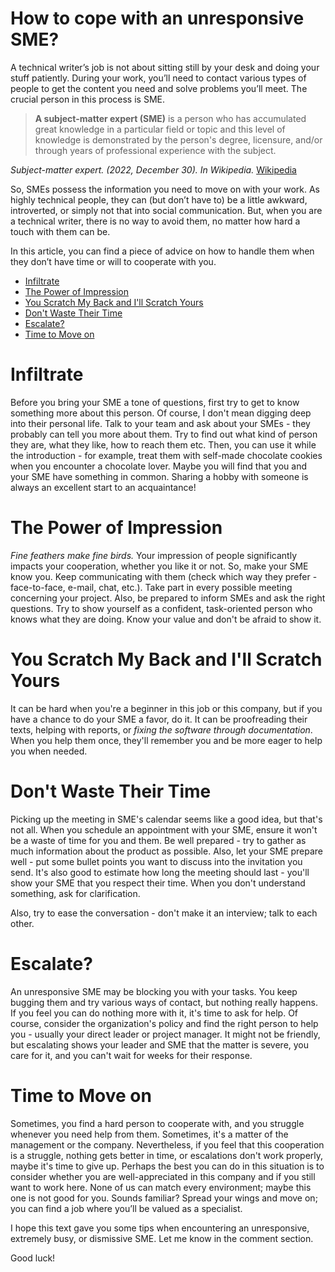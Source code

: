 How to cope with an unresponsive SME?
=====================================

A technical writer’s job is not about sitting still by your desk and doing your stuff patiently. During your work, you’ll need to contact various types of people to get the content you need and solve problems you’ll meet. The crucial person in this process is SME.

>**A subject-matter expert (SME)** is a person who has accumulated great knowledge in a particular field or topic and this level of knowledge is demonstrated by the person's degree, licensure, and/or through years of professional experience with the subject.

*Subject-matter expert. (2022, December 30). In Wikipedia.* [Wikipedia](https://en.wikipedia.org/wiki/Subject-matter_expert)

So, SMEs possess the information you need to move on with your work. As highly technical people, they can (but don’t have to) be a little awkward, introverted, or simply not that into social communication. But, when you are a technical writer, there is no way to avoid them, no matter how hard a touch with them can be.

In this article, you can find a piece of advice on how to handle them when they don’t have time or will to cooperate with you.


- [Infiltrate](#infiltrate)
- [The Power of Impression](#the-power-of-impression)
- [You Scratch My Back and I'll Scratch Yours](#you-scratch-my-back-and-ill-scratch-yours)
- [Don't Waste Their Time](#dont-waste-their-time)
- [Escalate?](#escalate)
- [Time to Move on](#time-to-move-on)

# Infiltrate
Before you bring your SME a tone of questions, first try to get to know something more about this person. Of course, I don't mean digging deep into their personal life. Talk to your team and ask about your SMEs - they probably can tell you more about them. Try to find out what kind of person they are, what they like, how to reach them etc. Then, you can use it while the introduction - for example, treat them with self-made chocolate cookies when you encounter a chocolate lover. Maybe you will find that you and your SME have something in common. Sharing a hobby with someone is always an excellent start to an acquaintance! 

# The Power of Impression
*Fine feathers make fine birds.* Your impression of people significantly impacts your cooperation, whether you like it or not. So, make your SME know you. Keep communicating with them (check which way they prefer - face-to-face, e-mail, chat, etc.). Take part in every possible meeting concerning your project. Also, be prepared to inform SMEs and ask the right questions. Try to show yourself as a confident, task-oriented person who knows what they are doing. Know your value and don't be afraid to show it.

# You Scratch My Back and I'll Scratch Yours
It can be hard when you're a beginner in this job or this company, but if you have a chance to do your SME a favor, do it. It can be proofreading their texts, helping with reports, or *fixing the software through documentation*. When you help them once, they'll remember you and be more eager to help you when needed.

# Don't Waste Their Time
Picking up the meeting in SME's calendar seems like a good idea, but that's not all. When you schedule an appointment with your SME, ensure it won't be a waste of time for you and them. Be well prepared - try to gather as much information about the product as possible. Also, let your SME prepare well - put some bullet points you want to discuss into the invitation you send. It's also good to estimate how long the meeting should last - you'll show your SME that you respect their time. When you don't understand something, ask for clarification. 

Also, try to ease the conversation - don't make it an interview; talk to each other.

# Escalate?
An unresponsive SME may be blocking you with your tasks. You keep bugging them and try various ways of contact, but nothing really happens. If you feel you can do nothing more with it, it's time to ask for help. Of course, consider the organization's policy and find the right person to help you - usually your direct leader or project manager. It might not be friendly, but escalating shows your leader and SME that the matter is severe, you care for it, and you can't wait for weeks for their response.

# Time to Move on
Sometimes, you find a hard person to cooperate with, and you struggle whenever you need help from them. Sometimes, it's a matter of the management or the company. Nevertheless, if you feel that this cooperation is a struggle, nothing gets better in time, or escalations don't work properly, maybe it's time to give up. Perhaps the best you can do in this situation is to consider whether you are well-appreciated in this company and if you still want to work here. None of us can match every environment; maybe this one is not good for you. Sounds familiar? Spread your wings and move on; you can find a job where you’ll be valued as a specialist.

I hope this text gave you some tips when encountering an unresponsive, extremely busy, or dismissive SME. Let me know in the comment section. 

Good luck!
